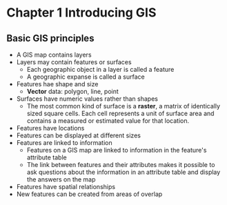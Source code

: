 # Chapter 1 Introducing GIS
## Basic GIS principles
- A GIS map contains layers
- Layers may contain features or surfaces
    + Each geographic object in a layer is called a feature
    + A geographic expanse is called a surface
- Features hae shape and size
    + **Vector** data: polygon, line, point
- Surfaces have numeric values rather than shapes
    + The most common kind of surface is a **raster**, a matrix of identically sized square cells. Each cell represents a unit of surface area and contains a measured or estimated value for that location.
- Features have locations
- Features can be displayed at different sizes
- Features are linked to information
    + Features on a GIS map are linked to information in the feature's attribute table
    + The link between features and their attributes makes it possible to ask questions about the information in an attribute table and display the answers on the map
- Features have spatial relationships
- New features can be created from areas of overlap  